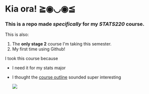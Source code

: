 # Kia ora! ≧◉◡◉≦

### This is a repo made *specifically* for my *STATS220* course. 

This is also:
1. The **only stage 2** course I'm taking this semester.
2. My first time using Github!

I took this course because
* I need it for my stats major
* I thought the [course outline](https://courseoutline.auckland.ac.nz/dco/course/STATS/220/1243) sounded super interesting

  ![](https://img.freepik.com/premium-vector/cartoon-drawing-cat-with-happy-face_444663-139.jpg)
